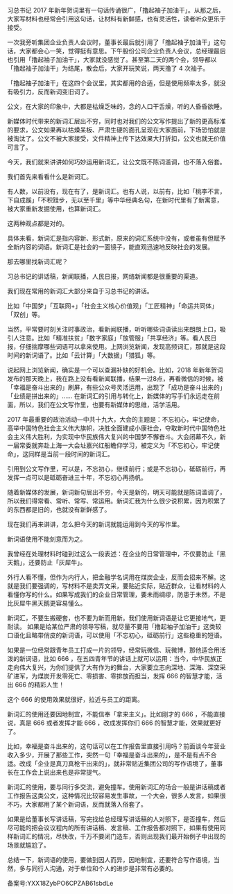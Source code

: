 习总书记 2017 年新年贺词里有一句话传诵很广，「撸起袖子加油干」。从那之后，大家写材料也经常会引用这句话，让材料有新鲜感，也有灵活性，读者听众更乐于接受。

一次我旁听集团企业负责人会议时，董事长最后就引用了「撸起袖子加油干」这句话，大家都会心一笑，觉得挺有意思。下午股份公司企业负责人会议，总经理最后也引用「撸起袖子加油干」，大家就没感觉了。甚至第二天的两个会，领导都以「撸起袖子加油干」为结尾，散会后，大家开玩笑说，两天撸了 4 次袖子。

「撸起袖子加油干」在这四个会议里，其实都用的合适，但是使用频率太多，就没有吸引力，反而新词变旧词了。

公文，在大家的印象中，大都是枯燥乏味的，念的人口干舌燥，听的人昏昏欲睡。

新媒体时代带来的新词汇层出不穷，同时也对我们的公文写作提出了新的更高标准的要求，公文如果再以枯燥呆板、严肃生硬的面孔呈现在大家面前，下场恐怕就是被淘汰了。公文不被大家接受，文件精神上传下达效果大打折扣，公文也就无价值可言了。

今天，我们就来讲讲如何巧妙运用新词汇，让公文既不陈词滥调，也不落入俗套。

我们首先来看看什么是新词汇。

有人数，以前没有，现在有了，是新词汇。也有人说，以前有，比如「桃李不言，下自成蹊」「不积跬步，无以至千里」等中华经典名句，在新时代里有了新寓意，被大家重新发掘使用，也算新词汇。

这两种观点都是对的。

具体来看，新词汇是指内容新、形式新，原来的词汇系统中没有，或者虽有但赋予全新内容的词语。新词汇是社会的一面镜子，能直观迅速地反映社会的发展。

那去哪里找新词汇呢？

习总书记的讲话稿，新闻联播，人民日报，网络新闻都是很重要的渠道。

我们现在常用的新词汇大部分来自于习总书记的讲话。

比如「中国梦」「互联网+」「社会主义核心价值观」「工匠精神」「命运共同体」「双创」等。

当然，平常要时刻关注时事政治，看新闻联播，听听哪些词语读出来朗朗上口，吸引人注意。比如「精准扶贫」「数字家庭」「放管服」「共享经济」等。看人民日报，仔细揣摩哪些词语可以拿来使用。上网浏览新闻，发现高频词汇，那就是这段时间的新词语了。比如「云计算」「大数据」「猎狐」等。

说起网上浏览新闻，确实是一个可以查漏补缺的好机会。比如，2018 年新年贺词发布的那天晚上，我在路上没有看新闻联播，结果一过8点，再看微信的时候，被「幸福是奋斗出来的」刷屏，有些公众号灵活运用，出现了「成功是奋斗出来的」「业绩是拼出来的」…… 在新词汇的引用与转化上，新媒体的写手们永远走在前面，所以，我们在公文写作里，也要有新媒体的思维，活学活用。

2017 年最重要的政治活动—中共十九大，大会的主题是：不忘初心，牢记使命，高举中国特色社会主义伟大旗帜，决胜全面建成小康社会，夺取新时代中国特色社会主义伟大胜利，为实现中华民族伟大复兴的中国梦不懈奋斗。大会闭幕不久，新一届常委就奔赴上海一大会址嘉兴红船瞻仰学习，被定义为「不忘初心，牢记使命」，这同样是当前一段时间的新词汇。

引用到公文写作里，可以是，不忘初心，继续前行；或是不忘初心，砥砺前行，再发挥一点可以是砥砺奋进三十年，不忘初心再扬帆。

随着新媒体的发展，新词新句层出不穷，今天是新的，明天可能就是陈词滥调了，所以我们得常看、常听、常写、常运用。新词汇我为什么很少说积累，因为积累了的东西都是旧的，也就没有新鲜感了。

现在我们再来讲讲，怎么把今天的新词就能运用到今天的写作里。

新词语使用不能刻意而为之。

我曾经在处理材料时碰到过这么一段表述：在企业的日常管理中，不仅要防止「黑天鹅」，还要防止「灰犀牛」。

外行人看不懂，但作为内行人，把金融学名词用在煤炭企业，反而会招来不解。这就是我们要强调的，写材料不是卖弄文采，要贴近实际，贴近群众，让看材料的人看懂你写的什么。如果写成我们的企业日常管理，要未雨绸缪，防患于未然，不是比灰犀牛黑天鹅更容易懂么。

新词汇，不要生搬硬套，也不要为新而用新。我们使用新词语是让它更接地气，更耐读。 如果是给某位严肃的领导写稿，就尽量不要用「撸起袖子加油干」这类较口语化且略带俏皮的新词语，可以使用「不忘初心，砥砺前行」这些稳重的短语。

如果是一位经常跟青年员工打成一片的领导，经常玩微信、玩微博，那他适合用活泼的新词语，比如 666 ，在五四青年节的讲话上就可以运用：当今，中华民族正走向伟大复兴，为你们提供了大有作为的舞台，大家要立志向深地、深海、深空采矿进军，为煤炭开发零死亡、零损害、零排放而担当，发挥 666 的智慧才能，活出 666 的精彩人生！

这个 666 的使用效果就很好，拉近与员工的距离。

新词汇的使用还要因地制宜，不能信奉「拿来主义」。比如刚才的 666 ，不能直接说，真是 666 或者发挥才能 666 ，改成发挥你们 666 的智慧才能，效果就更好了。

比如，幸福是奋斗出来的，这句话可以在工作报告里直接引用吗？前面谈今年营业收入多少，开展了那些工作，突然一句「幸福是奋斗出来的」，是不是有点不合适。改成「企业是真刀真枪干出来的」，就非常贴近集团公司的写作语境了，董事长在工作会上说出来也是非常提气。

新词汇的使用，要与同行多交流，避免撞车。使用新词汇的场合一般是讲话稿或者工作报告这类公文，这种情况比较容易发生事故，一个大会，很多人发言，如果很不巧，大家都用了某个新词语，反而就落入俗套了。

如果是给董事长写讲话稿，写完找给总经理写讲话稿的人对照下，是否撞车，然后尽可能的把会议议程内的所有讲话稿、发言稿、工作报告都对照下，如果有使用同样新词汇的情况，尽快改，千万不要闭门造车，否则出现我们最开始例子中出现的场景就尴尬了。

总结一下，新词语的使用，要做到因人而异，因地制宜，还要符合写作语境，当然，多与同行人沟通，对于单位和个人的进步是非常有必要的。

备案号:YXX18ZybPO6CPZAB61sbdLe